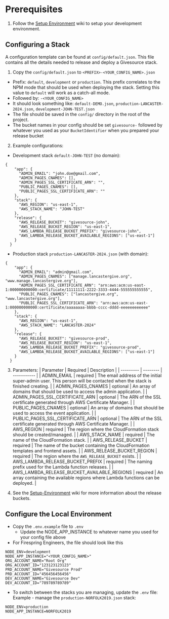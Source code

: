 # Prerequisites
1. Follow the [Setup Environment](setup-environment.md) wiki to setup your development environment.

## Configuring a Stack
A configuration template can be found at `config/default.json`. This file contains all the details needed to release and deploy a Givesource stack.

1. Copy the `config/default.json` to `<PREFIX>-<YOUR_CONFIG_NAME>.json`
  - Prefix: `default`, `development` or `production`. This prefix correlates to the NPM mode that should be used when deploying the stack. Setting this value to `default` will work as a catch-all mode.
  - Followed by: `-<YOUR_CONFIG_NAME>`
  - It should look something like: `default-DEMO.json`, `production-LANCASTER-2024.json`, `development-JOHN-TEST.json`
  - The file should be saved in the `config/` directory in the root of the project.
  - The bucket names in your config should be set `givesource-` followed by whatever you used as your `BucketIdentifier` when you prepared your release bucket

2. Example configurations:
  - Development stack `default-JOHN-TEST` (no domain):
  ```
  {
      "app": {
        "ADMIN_EMAIL": "john.doe@gmail.com",
        "ADMIN_PAGES_CNAMES": [],
        "ADMIN_PAGES_SSL_CERTIFICATE_ARN": "",
        "PUBLIC_PAGES_CNAMES": [],
        "PUBLIC_PAGES_SSL_CERTIFICATE_ARN": ""
      },
      "stack": {
        "AWS_REGION": "us-east-1",
        "AWS_STACK_NAME": "JOHN-TEST"
      },
      "release": {
        "AWS_RELEASE_BUCKET": "givesource-john",
        "AWS_RELEASE_BUCKET_REGION": "us-east-1",
        "AWS_LAMBDA_RELEASE_BUCKET_PREFIX": "givesource-john",
        "AWS_LAMBDA_RELEASE_BUCKET_AVAILABLE_REGIONS": ["us-east-1"]
      }
    }
  ```

  - Production stack `production-LANCASTER-2024.json` (with domain):
  ```
  {
      "app": {
        "ADMIN_EMAIL": "admin@gmail.com",
        "ADMIN_PAGES_CNAMES": ["manage.lancastergive.org", "www.manage.lancastergive.org"],
        "ADMIN_PAGES_SSL_CERTIFICATE_ARN": "arn:aws:acm:us-east-1:000000000000:certificate/11111111-2222-3333-4444-555555555555",
        "PUBLIC_PAGES_CNAMES": ["lancastergive.org", "www.lancastergive.org"],
        "PUBLIC_PAGES_SSL_CERTIFICATE_ARN": "arn:aws:acm:us-east-1:000000000000:certificate/aaaaaaaa-bbbb-cccc-dddd-eeeeeeeeeeee"
      },
      "stack": {
        "AWS_REGION": "us-east-1",
        "AWS_STACK_NAME": "LANCASTER-2024"
      },
      "release": {
        "AWS_RELEASE_BUCKET": "givesource-prod",
        "AWS_RELEASE_BUCKET_REGION": "us-east-1",
        "AWS_LAMBDA_RELEASE_BUCKET_PREFIX": "givesource-prod",
        "AWS_LAMBDA_RELEASE_BUCKET_AVAILABLE_REGIONS": ["us-east-1"]
      }
    }
  ```

3. Parameters:
  | Parameter | Required | Description |
  | --------- | -------- | ----------- |
  | ADMIN_EMAIL | required | The email address of the initial super-admin user. This person will be contacted when the stack is finished creating. |
  | ADMIN_PAGES_CNAMES | optional | An array of domains that should be used to access the admin application. |
  | ADMIN_PAGES_SSL_CERTIFICATE_ARN | optional | The ARN of the SSL certificate generated through AWS Certificate Manager. |
  | PUBLIC_PAGES_CNAMES | optional | An array of domains that should be used to access the event application. |
  | PUBLIC_PAGES_SSL_CERTIFICATE_ARN | optional | The ARN of the SSL certificate generated through AWS Certificate Manager. |
  | AWS_REGION | required | The region where the CloudFormation stack should be created/managed. |
  | AWS_STACK_NAME | required | The name of the CloudFormation stack. |
  | AWS_RELEASE_BUCKET | required | The name of the bucket containing the CloudFormation templates and frontend assets. |
  | AWS_RELEASE_BUCKET_REGION | required | The region where the `AWS_RELEASE_BUCKET` exists. |
  | AWS_LAMBDA_RELEASE_BUCKET_PREFIX | required | The naming prefix used for the Lambda function releases. |
  | AWS_LAMBDA_RELEASE_BUCKET_AVAILABLE_REGIONS | required | An array containing the available regions where Lambda functions can be deployed. |

4. See the [Setup-Environment](setup-environment.md) wiki for more information about the release buckets.

## Configure the Local Environment
* Copy the `.env.example` file to `.env`
  * Update the NODE_APP_INSTANCE to whatever name you used for your config file above
* For Firespring Engineers, the file should look like this
```
NODE_ENV=development
NODE_APP_INSTANCE="<YOUR_CONFIG_NAME>"
ORG_ACCOUNT_NAME="Root Org"
ORG_ACCOUNT_ID="123123123123"
PRD_ACCOUNT_NAME="Givesource Prod"
PRD_ACCOUNT_ID="456456456456"
DEV_ACCOUNT_NAME="Givesource Dev"
DEV_ACCOUNT_ID="789789789789"
```
* To switch between the stacks you are managing, update the `.env` file:  
Example - manage the `production-NORFOLK2019.json` stack:
```
NODE_ENV=production
NODE_APP_INSTANCE=NORFOLK2019
```
